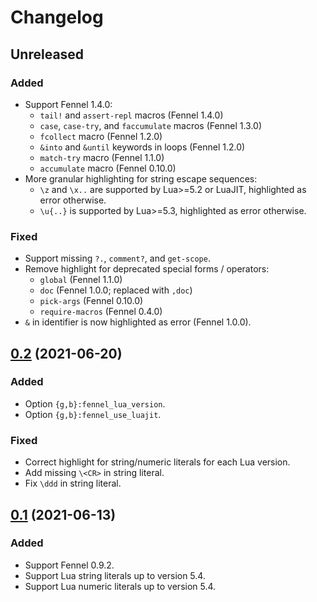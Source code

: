 # Changelog

## Unreleased

### Added

- Support Fennel 1.4.0:
  - `tail!` and `assert-repl` macros (Fennel 1.4.0)
  - `case`, `case-try`, and `faccumulate` macros (Fennel 1.3.0)
  - `fcollect` macro (Fennel 1.2.0)
  - `&into` and `&until` keywords in loops (Fennel 1.2.0)
  - `match-try` macro (Fennel 1.1.0)
  - `accumulate` macro (Fennel 0.10.0)
- More granular highlighting for string escape sequences:
  - `\z` and `\x..` are supported by Lua>=5.2 or LuaJIT, highlighted as error otherwise.
  - `\u{..}` is supported by Lua>=5.3, highlighted as error otherwise.

### Fixed

- Support missing `?.`, `comment?`, and `get-scope`.
- Remove highlight for deprecated special forms / operators:
  - `global` (Fennel 1.1.0)
  - `doc` (Fennel 1.0.0; replaced with `,doc`)
  - `pick-args` (Fennel 0.10.0)
  - `require-macros` (Fennel 0.4.0)
- `&` in identifier is now highlighted as error (Fennel 1.0.0).

## [0.2][v0.2] (2021-06-20)

### Added

- Option `{g,b}:fennel_lua_version`.
- Option `{g,b}:fennel_use_luajit`.

### Fixed

- Correct highlight for string/numeric literals for each Lua version.
- Add missing `\<CR>` in string literal.
- Fix `\ddd` in string literal.

## [0.1][v0.1] (2021-06-13)

### Added

- Support Fennel 0.9.2.
- Support Lua string literals up to version 5.4.
- Support Lua numeric literals up to version 5.4.

[v0.2]: https://github.com/mnacamura/vim-fennel-syntax/tree/v0.2
[v0.1]: https://github.com/mnacamura/vim-fennel-syntax/tree/v0.1
